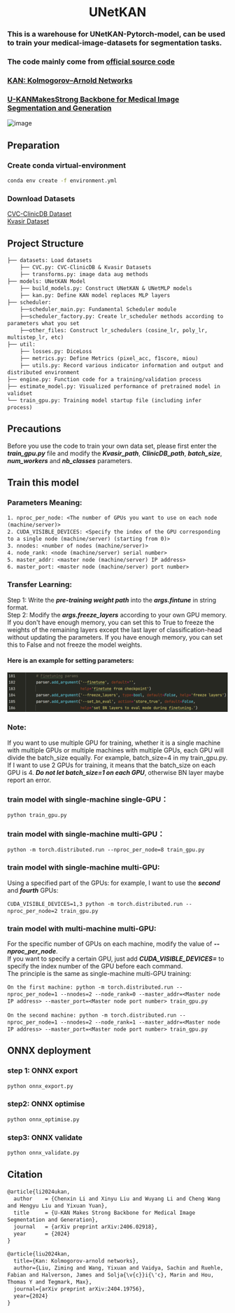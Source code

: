 <h1 align='center'>UNetKAN</h1>

### This is a warehouse for UNetKAN-Pytorch-model, can be used to train your medical-image-datasets for segmentation tasks.
### The code mainly come from [official source code](https://github.com/CUHK-AIM-Group/U-KAN)  

### [KAN: Kolmogorov–Arnold Networks](https://arxiv.org/abs/2404.19756)  
### [U-KANMakesStrong Backbone for Medical Image Segmentation and Generation](https://arxiv.org/abs/2406.02918)

![image](https://github.com/CUHK-AIM-Group/U-KAN/blob/main/assets/framework-1.png)  

## Preparation
### Create conda virtual-environment
```bash
conda env create -f environment.yml
```

### Download Datasets
[CVC-ClinicDB Dataset](https://www.kaggle.com/datasets/balraj98/cvcclinicdb?select=PNG)  
[Kvasir Dataset](https://www.kaggle.com/datasets/abdallahwagih/kvasir-dataset-for-classification-and-segmentation?select=kvasir-seg)

## Project Structure
```
├── datasets: Load datasets
    ├── CVC.py: CVC-ClinicDB & Kvasir Datasets
    ├── transforms.py: image data aug methods
├── models: UNetKAN Model
    ├── build_models.py: Construct UNetKAN & UNetMLP models
    ├── kan.py: Define KAN model replaces MLP layers
├── scheduler:
    ├──scheduler_main.py: Fundamental Scheduler module
    ├──scheduler_factory.py: Create lr_scheduler methods according to parameters what you set
    ├──other_files: Construct lr_schedulers (cosine_lr, poly_lr, multistep_lr, etc)
├── util:
    ├── losses.py: DiceLoss
    ├── metrics.py: Define Metrics (pixel_acc, f1score, miou)
    ├── utils.py: Record various indicator information and output and distributed environment
├── engine.py: Function code for a training/validation process
├── estimate_model.py: Visualized performance of pretrained model in validset
└── train_gpu.py: Training model startup file (including infer process)
```

## Precautions
Before you use the code to train your own data set, please first enter the ___train_gpu.py___ file and modify the ___Kvasir_path___, ___ClinicDB_path___, ___batch_size___, ___num_workers___ and ___nb_classes___ parameters.  

## Train this model
### Parameters Meaning:
```
1. nproc_per_node: <The number of GPUs you want to use on each node (machine/server)>
2. CUDA_VISIBLE_DEVICES: <Specify the index of the GPU corresponding to a single node (machine/server) (starting from 0)>
3. nnodes: <number of nodes (machine/server)>
4. node_rank: <node (machine/server) serial number>
5. master_addr: <master node (machine/server) IP address>
6. master_port: <master node (machine/server) port number>
```
### Transfer Learning:
Step 1: Write the ___pre-training weight path___ into the ___args.fintune___ in string format.  
Step 2: Modify the ___args.freeze_layers___ according to your own GPU memory. If you don't have enough memory, you can set this to True to freeze the weights of the remaining layers except the last layer of classification-head without updating the parameters. If you have enough memory, you can set this to False and not freeze the model weights.  

#### Here is an example for setting parameters:
![image](https://github.com/jiaowoguanren0615/VisionTransformer/blob/main/sample_png/transfer_learning.jpg)


### Note: 
If you want to use multiple GPU for training, whether it is a single machine with multiple GPUs or multiple machines with multiple GPUs, each GPU will divide the batch_size equally. For example, batch_size=4 in my train_gpu.py. If I want to use 2 GPUs for training, it means that the batch_size on each GPU is 4. ___Do not let batch_size=1 on each GPU___, otherwise BN layer maybe report an error.  

### train model with single-machine single-GPU：
```
python train_gpu.py
```

### train model with single-machine multi-GPU：
```
python -m torch.distributed.run --nproc_per_node=8 train_gpu.py
```

### train model with single-machine multi-GPU: 
Using a specified part of the GPUs: for example, I want to use the ___second___ and ___fourth___ GPUs:  
```
CUDA_VISIBLE_DEVICES=1,3 python -m torch.distributed.run --nproc_per_node=2 train_gpu.py
```

### train model with multi-machine multi-GPU:
For the specific number of GPUs on each machine, modify the value of ___--nproc_per_node___.  
If you want to specify a certain GPU, just add ___CUDA_VISIBLE_DEVICES=___ to specify the index number of the GPU before each command.  
The principle is the same as single-machine multi-GPU training:  
```
On the first machine: python -m torch.distributed.run --nproc_per_node=1 --nnodes=2 --node_rank=0 --master_addr=<Master node IP address> --master_port=<Master node port number> train_gpu.py

On the second machine: python -m torch.distributed.run --nproc_per_node=1 --nnodes=2 --node_rank=1 --master_addr=<Master node IP address> --master_port=<Master node port number> train_gpu.py
```

## ONNX deployment
### step 1: ONNX export
```bash
python onnx_export.py
```

### step2: ONNX optimise
```bash
python onnx_optimise.py
```

### step3: ONNX validate
```bash
python onnx_validate.py
```


## Citation
```
@article{li2024ukan,
  author    = {Chenxin Li and Xinyu Liu and Wuyang Li and Cheng Wang and Hengyu Liu and Yixuan Yuan},
  title     = {U-KAN Makes Strong Backbone for Medical Image Segmentation and Generation},
  journal   = {arXiv preprint arXiv:2406.02918},
  year      = {2024}
}
```

```
@article{liu2024kan,
  title={Kan: Kolmogorov-arnold networks},
  author={Liu, Ziming and Wang, Yixuan and Vaidya, Sachin and Ruehle, Fabian and Halverson, James and Solja{\v{c}}i{\'c}, Marin and Hou, Thomas Y and Tegmark, Max},
  journal={arXiv preprint arXiv:2404.19756},
  year={2024}
}
```
